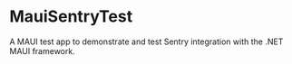 # MauiSentryTest
A MAUI test app to demonstrate and test Sentry integration with the .NET MAUI framework.
